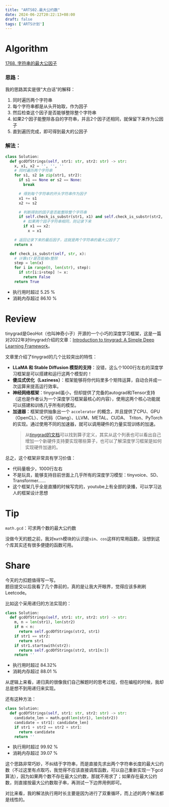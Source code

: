 ```yaml
---
title: "ARTS02.最大公约数"
date: 2024-06-22T20:22:13+08:00
draft: false
tags: ['ARTS计划']
---
```


# **Algorithm**

[1768. 字符串的最大公因子](https://leetcode.cn/problems/greatest-common-divisor-of-strings/description/?envType=study-plan-v2&envId=leetcode-75)

### 思路：

我的思路其实是很“大白话”的解释：
1. 同时遍历两个字符串
2. 每个字符串都是从头开始取，作为因子
3. 然后检查这个因子是否能够整除整个字符串
4. 如果2个因子能整除各自的字符串，并且2个因子还相同，就保留下来作为公因子 
5. 直到遍历完成，即可得到最大的公因子

### 解法：

```python
class Solution:
  def gcdOfStrings(self, str1: str, str2: str) -> str:
    x, x1, x2 = '', '', ''
    # 同时遍历两个字符串
    for s1, s2 in zip(str1, str2):
      if s1 == None or s2 == None:
        break

      # 得到每个字符串的开头字符串作为因子
      x1 += s1
      x2 += s2

      # 判断得到的因子是否能整除整个字符串
      if self.check_is_substr(str1, x1) and self.check_is_substr(str2, x2):
        # 如果两个因子字符串相同，则记录下来
        if x1 == x2:
          x = x1

    # 返回记录下来的最后因子，这就是两个字符串的最大公因子了
    return x

  def check_is_substr(self, str, x):
    # 计算str是否能被x整除
    step = len(x)
    for i in range(0, len(str), step):
      if str[i:i+step] != x:
        return False
    return True
```

- 执行用时超过 5.25 %
- 消耗内存超过 86.10 %

# **Review**

tinygrad是GeoHot（也叫神奇小子）开源的一个小巧的深度学习框架，这是一篇对2022年对tinygrad介绍的文章：[Introduction to tinygrad: A Simple Deep Learning Framework](https://medium.com/@stackfoss/tinygrad-a-simple-deep-learning-framework-6ac45a54177d)。

文章里介绍了tinygrad的几个比较突出的特性：

- **LLaMA 和 Stable Diffusion 模型的支持**：没错，这么个1000行左右的深度学习框架是可以搭建和运行这两个模型的！
- **傻瓜式优化（Laziness）**：框架能够将你代码里多个矩阵运算，自动合并成一次运算来提高运行效率。
- **神经网络框架**：tinygrad虽小，但却提供了完备的autograd和Tensor支持（这也是作者认为一个深度学习框架最核心的内容），使用这两个核心功能就可以搭建和训练几乎所有的模型。
- **加速器**：框架提供抽象出一个 `accelerator` 的概念，并且提供了CPU、GPU（OpenCL）、C代码（Clang）、LLVM、METAL、CUDA、 Triton、PyTorch的实现。通过使用不同的加速器，就可以调用硬件的力量实现训练的加速。
  >从[tinygrad的文档](https://docs.tinygrad.org/tensor/ops/)可以找到算子定义，其实从这个列表也可以看出自己增加一个新硬件支持要实现哪些算子，也可以了解深度学习框架是如何实现硬件加速的。

总之，这个框架非常具有学习价值：
- 代码量极少，1000行左右
- 不是玩具，能够支持目前世面上几乎所有的深度学习模型：tinyvoice、SD、Transformer……
- 这个框架几乎全是直播的时候写完的，youtube上有全部的录播，可以学习达人的框架设计思想

# **Tip**

`math.gcd`：可求两个数的最大公约数

没做今天的题之前，我对`math`模块的认识是`sin`、`cos`这样的常用函数，没想到这个库其实还有很多便捷的函数可用。

# **Share**

今天的力扣题值得写一写。  
题目提交以后我看了几个靠前的，真的是让我大开眼界，觉得应该多刷刷Leetcode。

比如这个采用递归的方法实现的：
```python
class Solution:
  def gcdOfStrings(self, str1: str, str2: str) -> str:
    m, n = len(str1), len(str2)
    if m < n:
      return self.gcdOfStrings(str2, str1)
    if str1 == str2:
      return str1
    if str1.startswith(str2):
      return self.gcdOfStrings(str2, str1[n:])
    return ''
```
- 执行用时超过 84.32%
- 消耗内存超过 88.01 %

从逻辑上来看，递归真的很像我们自己解题时的思考过程，但在编程的时候，我却总是想不到用递归来实现。

还有这种方法：
```python
class Solution:
  def gcdOfStrings(self, str1: str, str2: str) -> str:
    candidate_len = math.gcd(len(str1), len(str2))
    candidate = str1[: candidate_len]
    if str1 + str2 == str2 + str1:
      return candidate
    return ''
```
- 执行用时超过 99.92 %
- 消耗内存超过 39.07 %

这个思路非常巧妙，不纠结于字符串，而是直接先求出两个字符串长度的最大公约数（不过这里有点取巧，我觉得不应该直接调库函数，可以自己重新实现一下gcd算法），因为如果两个数不存在最大公约数，那就不用求了；如果存在最大公约数，则直接按最大公约数取子串，再测试一下边界用例即可。

对比来看，我的解法执行用时长主要是因为进行了双重循环，而上述的两个解法都是线性的。